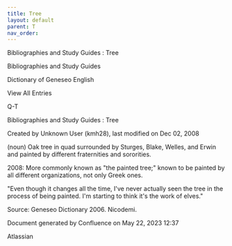```yaml
---
title: Tree
layout: default
parent: T
nav_order:
---
```


Bibliographies and Study Guides : Tree

Bibliographies and Study Guides

Dictionary of Geneseo English

View All Entries

Q-T

Bibliographies and Study Guides : Tree

Created by  Unknown User (kmh28), last modified on Dec 02, 2008

(noun) Oak tree in quad surrounded by Sturges, Blake, Welles, and Erwin and painted by different fraternities and sororities.

2008: More commonly known as &quot;the painted tree;&quot; known to be painted by all different organizations, not only Greek ones.

&quot;Even though it changes all the time, I've never actually seen the tree in the process of being painted. I'm starting to think it's the work of elves.&quot;

Source: Geneseo Dictionary 2006. Nicodemi. 

Document generated by Confluence on May 22, 2023 12:37

Atlassian
